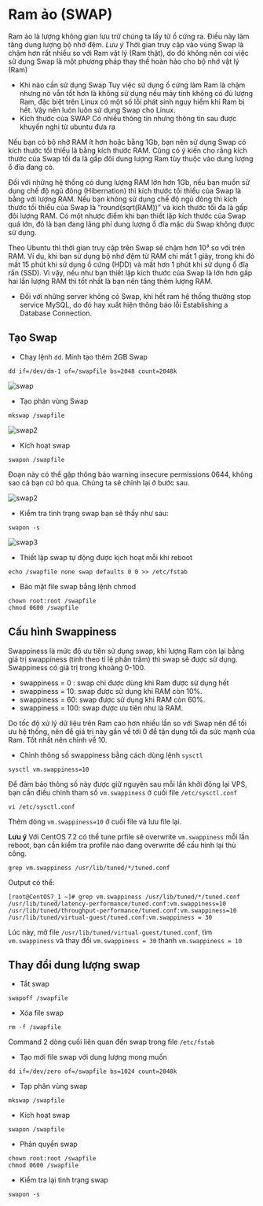 # Ram ảo (SWAP)

Ram ảo là lượng không gian lưu trữ chúng ta lấy từ ổ cứng ra. Điều này làm tăng dung lượng bộ nhớ đệm. 
*Lưu ý* Thời gian truy cập vào vùng Swap là chậm hơn rất nhiều so với Ram vật lý (Ram thật), do đó không nên coi việc sử dụng Swap là một phương pháp thay thế hoàn hảo cho bộ nhớ vật lý (Ram)

* Khi nào cần sử dụng Swap
Tuy việc sử dụng ổ cứng làm Ram là chậm nhưng nó vẫn tốt hơn là không sử dụng nếu máy tính không có đủ lượng Ram, đặc biệt trên Linux có một số lỗi phát sinh nguy hiểm khi Ram bị hết. Vậy nên luôn luôn sử dụng Swap cho Linux. 
* Kích thước của SWAP
Có nhiều thông tin nhưng thông tin sau được khuyến nghị từ ubuntu đưa ra

Nếu bạn có bộ nhớ RAM ít hơn hoặc bằng 1Gb, bạn nên sử dụng Swap có kích thước tối thiểu là bằng kích thước RAM. Cũng có ý kiến cho rằng kích thước của Swap tối đa là gấp đôi dung lượng Ram tùy thuộc vào dung lượng ổ đĩa đang có.

Đối với những hệ thống có dung lượng RAM lớn hơn 1Gb, nếu bạn muốn sử dụng chế độ ngủ đông (Hibernation) thì kích thước tối thiểu của Swap là bằng với lượng RAM. Nếu bạn không sử dụng chế độ ngủ đông thì kích thước tối thiểu của Swap là “round(sqrt(RAM))” và kích thước tối đa là gấp đôi lượng RAM. Có một nhược điểm khi bạn thiết lập kích thước của Swap quá lớn, đó là bạn đang lãng phí dung lượng ổ đĩa mặc dù Swap không được sử dụng.

Theo Ubuntu thì thời gian truy cập trên Swap sẽ chậm hơn 10³ so với trên RAM. Ví dụ, khi bạn sử dụng bộ nhớ đệm từ RAM chỉ mất 1 giây, trong khi đó mất 15 phút khi sử dụng ổ cứng (HDD) và mất hơn 1 phút khi sử dụng ổ đĩa rắn (SSD). Vì vậy, nếu như bạn thiết lập kích thước của Swap là lớn hơn gấp hai lần lượng RAM thì tốt nhất là bạn nên tăng thêm lượng RAM.

* Đối với những server không có Swap, khi hết ram hệ thống thường stop service MySQL, do đó hay xuất hiện thông báo lỗi Establishing a Database Connection.

## Tạo Swap

- Chạy lệnh `dd`. Minh tạo thêm 2GB Swap 

```
dd if=/dev/dm-1 of=/swapfile bs=2048 count=2048k
```

![swap](images_Linux/Swap)

- Tạo phân vùng Swap
```
mkswap /swapfile
```

![swap2](images_Linux/Swap2)

- Kích hoạt swap
```
swapon /swapfile
```
Đoạn này có thể gặp thông báo warning insecure permissions 0644, không sao cả bạn cứ bỏ qua. Chúng ta sẽ chỉnh lại ở bước sau.

![swap2](images_Linux/Swap2)

- Kiểm tra tình trạng swap bạn sẽ thấy như sau:
```
swapon -s
```

![swap3](images_Linux/Swap3) 

- Thiết lập swap tự động được kịch hoạt mỗi khi reboot

```
echo /swapfile none swap defaults 0 0 >> /etc/fstab
```
- Bảo mật file swap bằng lệnh chmod

```
chown root:root /swapfile 
chmod 0600 /swapfile
```

## Cấu hình Swappiness

Swappiness là mức độ ưu tiên sử dụng swap, khi lượng Ram còn lại bằng giá trị swappiness (tính theo tỉ lệ phần trăm) thì swap sẽ được sử dụng. Swappiness có giá trị trong khoảng 0-100.

* swappiness = 0 : swap chỉ được dùng khi Ram được sử dụng hết
* swappiness = 10: swap được sử dụng khi RAM còn 10%.
* swappiness = 60: swap được sử dụng khi RAM còn 60%.
* swappiness = 100: swap được ưu tiên như là RAM.

Do tốc độ xử lý dữ liệu trên Ram cao hơn nhiều lần so với Swap nên để tối ưu hệ thống, nên để giá trị này gần về tới 0 để tận dụng tối đa sức mạnh của Ram. Tốt nhất nên chỉnh về 10.

- Chỉnh thông số swappiness bằng cách dùng lệnh `sysctl`

```
sysctl vm.swappiness=10
```
Để đảm bảo thông số này được giữ nguyên sau mỗi lần khởi động lại VPS, bạn cần điều chỉnh tham số `vm.swappiness` ở cuối file `/etc/sysctl.conf`

```
vi /etc/sysctl.conf
```

Thêm dòng `vm.swappiness=10` ở cuối file và lưu file lại.

**Lưu ý**
Với CentOS 7.2 có thể tune prfile sẽ overwrite `vm.swappiness` mỗi lần reboot, bạn cần kiểm tra profile nào đang overwrite để cấu hình lại thủ công.
```
grep vm.swappiness /usr/lib/tuned/*/tuned.conf
```
Output có thể:

```
[root@CentOS7_1 ~]# grep vm.swappiness /usr/lib/tuned/*/tuned.conf
/usr/lib/tuned/latency-performance/tuned.conf:vm.swappiness=10
/usr/lib/tuned/throughput-performance/tuned.conf:vm.swappiness=10
/usr/lib/tuned/virtual-guest/tuned.conf:vm.swappiness = 30
```
Lúc này, mở file `/usr/lib/tuned/virtual-guest/tuned.conf`, tìm `vm.swappiness` và thay đổi `vm.swappiness = 30` thành `vm.swappiness = 10`

## Thay đổi dung lượng swap

- Tắt swap
```
swapoff /swapfile
```
- Xóa file swap
```
rm -f /swapfile
```
Command 2 dòng cuối liên quan đến swap trong file `/etc/fstab`
- Tạo mới file swap với dung lượng mong muốn
```
dd if=/dev/zero of=/swapfile bs=1024 count=2048k
```
- Tạp phân vùng swap
```
mkswap /swapfile
```
- Kích hoạt swap
```
swapon /swapfile
```
- Phân quyền swap
```
chown root:root /swapfile 
chmod 0600 /swapfile
```
- Kiểm tra lại tình trạng swap
```
swapon -s
```